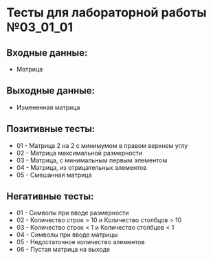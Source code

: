# Тесты для лабораторной работы №03_01_01

## Входные данные:

- Матрица

## Выходные данные:

- Измененная матрица

## Позитивные тесты:

- 01 - Матрица 2 на 2 с минимумом в правом верхнем углу
- 02 - Матрица максимальной размерности
- 03 - Матрица, с минимальным первым элементом
- 04 - Матрица, из отрицательных элементов
- 05 - Смешанная матрица

## Негативные тесты:

- 01 - Символы при вводе размерности
- 02 - Количество строк > 10 и Количество столбцов > 10
- 03 - Количество строк < 1 и Количество столбцов < 1
- 04 - Символы при вводе матрицы
- 05 - Недостаточное количество элементов
- 06 - Пустая матрица на выходе
